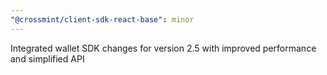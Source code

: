 ```yaml
---
"@crossmint/client-sdk-react-base": minor
---
```


Integrated wallet SDK changes for version 2.5 with improved performance and simplified API
